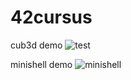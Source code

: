# 42cursus

cub3d demo
![test](https://user-images.githubusercontent.com/67311757/151918673-45211bda-acc1-4c0b-91b6-30f6fc705b3d.gif)

minishell demo
![minishell](https://user-images.githubusercontent.com/67311757/151920634-09d9f407-945f-4294-b32a-573ee54eb71b.gif)
